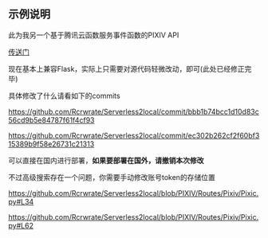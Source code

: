 ## 示例说明

此为我另一个基于腾讯云函数服务事件函数的PIXIV API

[传送门](https://sirin.coding.net/public/api/Pixiv/git/files)

现在基本上兼容Flask，实际上只需要对源代码轻微改动，即可(此处已经修正完毕)


具体修改了什么请看如下的commits

https://github.com/Rcrwrate/Serverless2local/commit/bbb1b74bcc1d10d83c56cd9b5e84787f61f4cf93

https://github.com/Rcrwrate/Serverless2local/commit/ec302b262cf2f60bf315389b9f58e26731c21313

可以直接在国内进行部署，**如果要部署在国外，请撤销本次修改**

不过高级搜索存在一个问题，你需要手动修改账号token的存储位置

https://github.com/Rcrwrate/Serverless2local/blob/PIXIV/Routes/Pixiv/Pixic.py#L34

https://github.com/Rcrwrate/Serverless2local/blob/PIXIV/Routes/Pixiv/Pixic.py#L62
